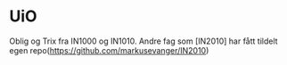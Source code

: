 # UiO
Oblig og Trix fra IN1000 og IN1010. Andre fag som [IN2010] har fått tildelt egen repo(https://github.com/markusevanger/IN2010)
